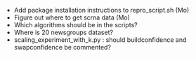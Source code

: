 - Add package installation instructions to repro_script.sh (Mo)
- Figure out where to get scrna data (Mo)
- Which algorithms should be in the scripts?
- Where is 20 newsgroups dataset?
- scaling_experiment_with_k.py : should buildconfidence and swapconfidence be commented?

